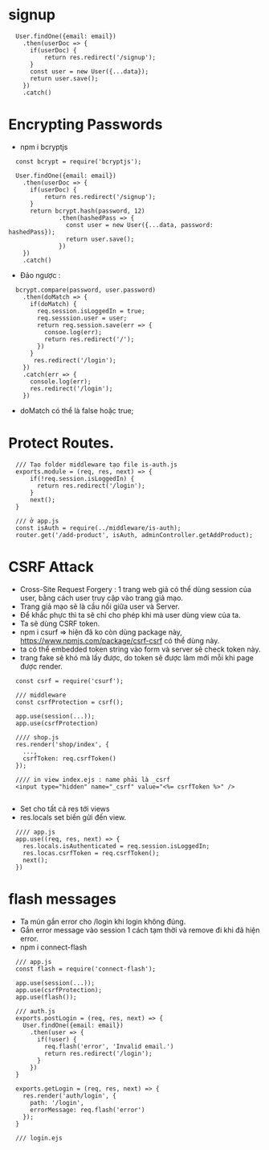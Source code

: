 # signup 

```
  User.findOne({email: email})
    .then(userDoc => {
      if(userDoc) {
          return res.redirect('/signup');
      }
      const user = new User({...data});
      return user.save();
    })
    .catch()

```

# Encrypting Passwords
- npm i bcryptjs


```
  const bcrypt = require('bcryptjs');

  User.findOne({email: email})
    .then(userDoc => {
      if(userDoc) {
          return res.redirect('/signup');
      }
      return bcrypt.hash(password, 12)
              .then(hashedPass => {
                const user = new User({...data, password: hashedPass});
                return user.save();
              })
    })
    .catch()

```

- Đảo ngược :

```
  bcrypt.compare(password, user.password)
    .then(doMatch => {
      if(doMatch) {
        req.session.isLoggedIn = true;
        req.sesssion.user = user;
        return req.session.save(err => {
          consoe.log(err);
          return res.redirect('/');
        })
      }
       res.redirect('/login');
    })
    .catch(err => {
      console.log(err);
      res.redirect('/login');
    })
```

- doMatch có thể là false hoặc true;

# Protect Routes.


```
  /// Tạo folder middleware tạo file is-auth.js
  exports.module = (req, res, next) => {
      if(!req.session.isLoggedIn) {
        return res.redirect('/login');
      }
      next();
  }

  /// ở app.js
  const isAuth = require(../middleware/is-auth);
  router.get('/add-product', isAuth, adminController.getAddProduct);  

```

# CSRF Attack
- Cross-Site Request Forgery : 1 trang web giả có thể dùng session của user, bằng cách user truy cập vào trang giả mạo.
- Trang giả mạo sẽ là cầu nối giữa user và Server.
- Để khắc phực thì ta sẽ chỉ cho phép khi mà user dùng view của ta.
- Ta sẽ dùng CSRF token.
- npm i csurf  => hiện đã ko còn dùng package này, https://www.npmjs.com/package/csrf-csrf có thể dùng này.
- ta có thể embedded token string vào form và server sẽ check token này.
- trang fake sẽ khó mà lấy được, do token sẽ được làm mới mỗi khi page được render.

```
  const csrf = require('csurf');

  /// middleware
  const csrfProtection = csrf();

  app.use(session(...));
  app.use(csrfProtection)

  //// shop.js
  res.render('shop/index', {
    ...,
    csrfToken: req.csrfToken()
  });

  //// in view index.ejs : name phải là _csrf
  <input type="hidden" name="_csrf" value="<%= csrfToken %>" />
  

```

-  Set cho tất cả res tới views
- res.locals set biến gửi đến view.
```
  //// app.js
  app.use((req, res, next) => {
    res.locals.isAuthenticated = req.session.isLoggedIn;
    res.locas.csrfToken = req.csrfToken();
    next();
  })

```


# flash messages
- Ta mún gắn error cho /login khi login không đúng.
- Gắn error message vào session 1 cách tạm thời và remove đi khi đã hiện error.
- npm i connect-flash

```
  /// app.js
  const flash = require('connect-flash');

  app.use(session(...));
  app.use(csrfProtection);
  app.use(flash());

  /// auth.js
  exports.postLogin = (req, res, next) => {
    User.findOne({email: email})
      .then(user => {
        if(!user) {
          req.flash('error', 'Invalid email.')
          return res.redirect('/login');
        }
      })
  }

  exports.getLogin = (req, res, next) => {
    res.render('auth/login', {
      path: '/login',
      errorMessage: req.flash('error')
    });
  }

  /// login.ejs
  

```






















